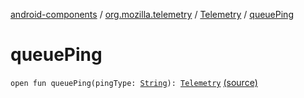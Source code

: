 [android-components](../../index.md) / [org.mozilla.telemetry](../index.md) / [Telemetry](index.md) / [queuePing](./queue-ping.md)

# queuePing

`open fun queuePing(pingType: `[`String`](https://kotlinlang.org/api/latest/jvm/stdlib/kotlin/-string/index.html)`): `[`Telemetry`](index.md) [(source)](https://github.com/mozilla-mobile/android-components/blob/master/components/service/telemetry/src/main/java/org/mozilla/telemetry/Telemetry.java#L70)